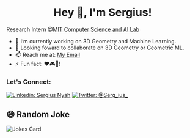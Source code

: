 <h1 align="center"> Hey 👋, I'm Sergius!  </h1>

Research Intern [@MIT Computer Science and AI Lab](https://github.com/csail)
- 🔭 I’m currently working on 3D Geometry and Machine Learning. 
- 👯 Looking foward to collaborate on 3D Geometry or Geometric ML.
- 📫 Reach me at: [My Email](mailto:sergiusnyah@gmail.com)
- ⚡ Fun fact: ❤️🎮🎹! 

### Let's Connect:

[![Linkedin: Sergius Nyah](https://img.shields.io/badge/-Sergius-Nyah-blue?style=flat-square&logo=Linkedin&logoColor=white&link=https://www.linkedin.com/in/serguis-nyah/)](https://www.linkedin.com/in/sergius-nyah/)
[![Twitter: @Serg_ius_](https://img.shields.io/twitter/follow/@Serg_ius_?style=social)](https://twitter.com/@Serg_ius_)

## 😄 Random Joke
![Jokes Card](https://readme-jokes.vercel.app/api?theme=tokyonight&hideBorder=true)




